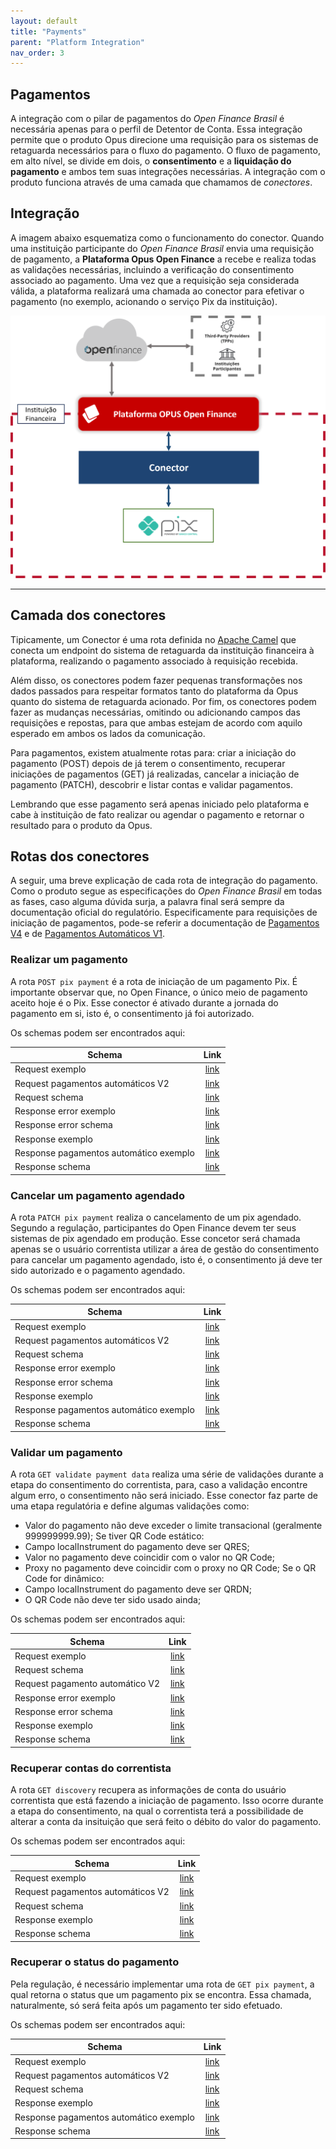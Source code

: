 ```yaml
---
layout: default
title: "Payments"
parent: "Platform Integration"
nav_order: 3
---
```


## Pagamentos

A integração com o pilar de pagamentos do _Open Finance Brasil_ é necessária apenas para o perfil de Detentor de Conta. Essa integração permite que o produto Opus direcione uma requisição para os sistemas de retaguarda necessários para o fluxo do pagamento. O fluxo de pagamento, em alto nível, se divide em dois, o **consentimento** e a **liquidação do pagamento** e ambos tem suas integrações necessárias. A integração com o produto funciona através de uma camada que chamamos de _conectores_. 

## Integração

A imagem abaixo esquematiza como o funcionamento do conector. Quando uma instituição participante do *Open Finance Brasil* envia uma requisição de pagamento, a **Plataforma Opus Open Finance** a recebe e realiza todas as validações necessárias, incluindo a verificação do consentimento associado ao pagamento. Uma vez que a requisição seja considerada válida, a plataforma realizará uma chamada ao conector para efetivar o pagamento (no exemplo, acionando o serviço Pix da instituição). 

![Conector](./images/Conector.png)

---

## Camada dos conectores

Tipicamente, um Conector é uma rota definida no [Apache Camel](xxx) que conecta um endpoint do sistema de retaguarda da instituição financeira à plataforma, realizando o pagamento associado à requisição recebida.

 Além disso, os conectores podem fazer pequenas transformações nos dados passados para respeitar formatos tanto do plataforma da Opus quanto do sistema de retaguarda acionado. Por fim, os conectores podem fazer as mudanças necessárias, omitindo ou adicionando campos das requisições e repostas, para que ambas estejam de acordo com aquilo esperado em ambos os lados da comunicação.

Para pagamentos, existem atualmente rotas para: criar a iniciação do pagamento (POST) depois de já terem o consentimento, recuperar iniciações de pagamentos (GET) já realizadas, cancelar a iniciação de pagamento (PATCH), descobrir e listar contas e validar pagamentos.

Lembrando que esse pagamento será apenas iniciado pelo plataforma e cabe à instituição de fato realizar ou agendar o pagamento e retornar o resultado para o produto da Opus.

## Rotas dos conectores

A seguir, uma breve explicação de cada rota de integração do pagamento. Como o produto segue as especificações do _Open Finance Brasil_ em todas as fases, caso alguma dúvida surja, a palavra final será sempre da documentação oficial do regulatório. Especificamente para requisições de iniciação de pagamentos, pode-se referir a documentação de [Pagamentos V4](https://openfinancebrasil.atlassian.net/wiki/spaces/OF/pages/347079010/Informa+es+T+cnicas+-+SV+Pagamentos+-+v4.0.0) e de [Pagamentos Automáticos V1](https://openfinancebrasil.atlassian.net/wiki/spaces/OF/pages/345178397/Informa+es+T+cnicas+-+SV+Pagamentos+Autom+ticos+-+v2.0.0).

### Realizar um pagamento

A rota `POST pix payment` é a rota de iniciação de um pagamento Pix. É importante observar que, no Open Finance, o único meio de pagamento aceito hoje é o Pix. Esse conector é ativado durante a jornada do pagamento em si, isto é, o consentimento já foi autorizado.

Os schemas podem ser encontrados aqui:

|Schema                             | Link        |
|-----------------------------------|:-----------:|
|Request exemplo  |[link](./Schemas_conector_pgto/payment/paymentsPostPixPayments_v3/request-example.json)|
|Request pagamentos automáticos V2  |[link](./Schemas_conector_pgto/payment/paymentsPostPixPayments_v3/request-recurring-example-v2.json)|
|Request schema  |[link](./Schemas_conector_pgto/payment/paymentsPostPixPayments_v3/request-schema.json)|
|Response error exemplo  |[link](./Schemas_conector_pgto/payment/paymentsPostPixPayments_v3/response-error-example.json)|
|Response error schema  |[link](./Schemas_conector_pgto/payment/paymentsPostPixPayments_v3/response-error-schema.json)|
|Response exemplo  |[link](./Schemas_conector_pgto/payment/paymentsPostPixPayments_v3/response-example.json)|
|Response pagamentos automático exemplo  |[link](./Schemas_conector_pgto/payment/paymentsPostPixPayments_v3/response-recurring-example.json)|
|Response schema  |[link](./Schemas_conector_pgto/payment/paymentsPostPixPayments_v3/response-schema.json)|

### Cancelar um pagamento agendado

A rota `PATCH pix payment` realiza o cancelamento de um pix agendado. Segundo a regulação, participantes do Open Finance devem ter seus sistemas de pix agendado em produção. Esse concetor será chamada apenas se o usuário correntista utilizar a área de gestão do consentimento para cancelar um pagamento agendado, isto é, o consentimento já deve ter sido autorizado e o pagamento agendado.

Os schemas podem ser encontrados aqui:

|Schema                             | Link        |
|-----------------------------------|:-----------:|
|Request exemplo  |[link](./Schemas_conector_pgto/payment/paymentsPatchPixPaymentsPaymentId_v3/request-example.json)|
|Request pagamentos automáticos V2  |[link](./Schemas_conector_pgto/payment/paymentsPatchPixPaymentsPaymentId_v3/request-recurring-example-v2.json)|
|Request schema  |[link](./Schemas_conector_pgto/payment/paymentsPatchPixPaymentsPaymentId_v3/request-schema.json)|
|Response error exemplo  |[link](./Schemas_conector_pgto/payment/paymentsPatchPixPaymentsPaymentId_v3/response-error-example.json)|
|Response error schema  |[link](./Schemas_conector_pgto/payment/paymentsPatchPixPaymentsPaymentId_v3/response-error-schema.json)|
|Response exemplo  |[link](./Schemas_conector_pgto/payment/paymentsPatchPixPaymentsPaymentId_v3/response-example.json)|
|Response pagamentos automático exemplo  |[link](./Schemas_conector_pgto/payment/paymentsPatchPixPaymentsPaymentId_v3/response-recurring-example.json)|
|Response schema  |[link](./Schemas_conector_pgto/payment/paymentsPatchPixPaymentsPaymentId_v3/response-schema.json)|

### Validar um pagamento

A rota `GET validate payment data` realiza uma série de validações durante a etapa do consentimento do correntista, para, caso a validação encontre algum erro, o consentimento não será iniciado. Esse conector faz parte de uma etapa regulatória e define algumas validações como: 

- Valor do pagamento não deve exceder o limite transacional (geralmente 999999999.99);
Se tiver QR Code estático:
- Campo localInstrument do pagamento deve ser QRES;
- Valor no pagamento deve coincidir com o valor no QR Code;
- Proxy no pagamento deve coincidir com o proxy no QR Code;
Se o QR Code for dinâmico:
- Campo localInstrument do pagamento deve ser QRDN;
- O QR Code não deve ter sido usado ainda;

Os schemas podem ser encontrados aqui:

|Schema                             | Link        |
|-----------------------------------|:-----------:|
|Request exemplo  |[link](./Schemas_conector_pgto/consent/validatePaymentData/request-example.json)|
|Request schema  |[link](./Schemas_conector_pgto/consent/validatePaymentData/request-schema.json)|
|Request pagamento automático V2  |[link](./Schemas_conector_pgto/consent/validatePaymentData/request-recurring-example-v2.json)|
|Response error exemplo  |[link](./Schemas_conector_pgto/consent/validatePaymentData/response-error-example.json)|
|Response error schema  |[link](./Schemas_conector_pgto/consent/validatePaymentData/response-error-schema.json)|
|Response exemplo  |[link](./Schemas_conector_pgto/consent/validatePaymentData/response-example.json)|
|Response schema  |[link](./Schemas_conector_pgto/consent/validatePaymentData/response-schema.json)|

### Recuperar contas do correntista

A rota `GET discovery` recupera as informações de conta do usuário correntista que está fazendo a iniciação de pagamento. Isso ocorre durante a etapa do consentimento, na qual o correntista terá a possibilidade de alterar a conta da insituição que será feito o débito do valor do pagamento. 

Os schemas podem ser encontrados aqui:

|Schema                             | Link        |
|-----------------------------------|:-----------:|
|Request exemplo  |[link](./Schemas_conector_pgto/consent/discoverPayments_v2/request-example-pix.json)|
|Request pagamentos automáticos V2  |[link](./Schemas_conector_pgto/consent/discoverPayments_v2/request-example-recurring-pix-v2.json)|
|Request schema  |[link](./Schemas_conector_pgto/consent/discoverPayments_v2/request-schema.json)|
|Response exemplo  |[link](./Schemas_conector_pgto/consent/discoverPayments_v2/response-example.json)|
|Response schema  |[link](./Schemas_conector_pgto/consent/discoverPayments_v2/response-schema.json)|

### Recuperar o status do pagamento

Pela regulação, é necessário implementar uma rota de `GET pix payment`, a qual retorna o status que um pagamento pix se encontra. Essa chamada, naturalmente, só será feita após um pagamento ter sido efetuado.

Os schemas podem ser encontrados aqui:

|Schema                             | Link        |
|-----------------------------------|:-----------:|
|Request exemplo  |[link](./Schemas_conector_pgto/payment/paymentsGetPixPaymentsPaymentId_v3/request-example.json)|
|Request pagamentos automáticos V2  |[link](./Schemas_conector_pgto/payment/paymentsGetPixPaymentsPaymentId_v3/request-recurring-example-v2.json)|
|Request schema  |[link](./Schemas_conector_pgto/payment/paymentsGetPixPaymentsPaymentId_v3/request-schema.json)|
|Response exemplo  |[link](./Schemas_conector_pgto/payment/paymentsGetPixPaymentsPaymentId_v3/response-example.json)|
|Response pagamentos automático exemplo  |[link](./Schemas_conector_pgto/payment/paymentsGetPixPaymentsPaymentId_v3/response-recurring-example.json)|
|Response schema  |[link](./Schemas_conector_pgto/payment/paymentsGetPixPaymentsPaymentId_v3/response-schema.json)|
